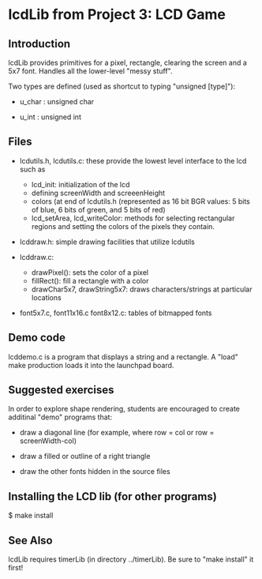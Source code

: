 # lcdLib from Project 3: LCD Game
## Introduction

lcdLib provides primitives for a pixel, rectangle, clearing the screen and a 5x7 font. Handles all the lower-level "messy stuff". 


Two types are defined (used as shortcut to typing "unsigned [type]"):

 - u_char : unsigned char

 - u_int : unsigned int

## Files

 - lcdutils.h, lcdutils.c: these provide the lowest level interface to
   the lcd such as

    - lcd_init: initialization of the lcd
    - defining screenWidth and screeenHeight
    - colors (at end of lcdutils.h (represented as 16 bit BGR values: 5 bits of blue, 6 bits
      of green, and 5 bits of red)
    - lcd_setArea, lcd_writeColor: methods for selecting rectangular
      regions and setting the colors of the pixels they contain.
    

 - lcddraw.h: simple drawing facilities that utilize lcdutils

 - lcddraw.c: 
     - drawPixel(): sets the color of a pixel
     - fillRect(): fill a rectangle with a color
     - drawChar5x7, drawString5x7: draws characters/strings at
     particular locations

 - font5x7.c, font11x16.c font8x12.c: tables of bitmapped fonts

## Demo code

lcddemo.c is a program that displays a string and a rectangle.  A
"load" make production loads it into the launchpad board.

## Suggested exercises

In order to explore shape rendering, students are encouraged to create additinal "demo" programs that: 

 - draw a diagonal line (for example, where row = col or row = screenWidth-col)

 - draw a filled or outline of a right triangle

 - draw the other fonts hidden in the source files

## Installing the LCD lib (for other programs)

$ make install

## See Also

lcdLib requires timerLib (in directory ../timerLib).  Be sure to "make install" it first!
